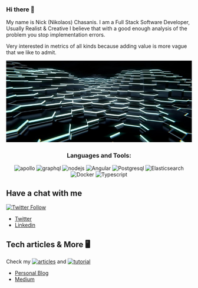 ### Hi there 👋
My name is Nick (Nikolaos) Chasanis. I am a Full Stack Software Developer, Usually Realist & Creative
I believe that with a good enough analysis of the problem you stop implementation errors.

Very interested in metrics of all kinds because adding value is more vague that we like to admit.


<img src="https://raw.githubusercontent.com/NickChasanis/NickChasanis/master/tron.jpg" width="1000"/>


<h3 align="center">Languages and Tools:</h3>
<p align="center">
<a target="_blank"><img src="https://www.vectorlogo.zone/logos/apollographql/apollographql-icon.svg" alt="apollo" width="40" height="40"/>
<a target="_blank"><img src="https://cdn.jsdelivr.net/gh/devicons/devicon/icons/graphql/graphql-plain-wordmark.svg" alt="graphql" width="40" height="40"/>
<a target="_blank"> <img src="https://cdn.jsdelivr.net/gh/devicons/devicon/icons/nodejs/nodejs-original-wordmark.svg" alt="nodejs" width="40" height="40"/>
<a target="_blank"> <img src="https://cdn.jsdelivr.net/gh/devicons/devicon/icons/angularjs/angularjs-original.svg" alt="Angular" width="40" height="40"/>
<a target="_blank"> <img src="https://www.vectorlogo.zone/logos/postgresql/postgresql-icon.svg" alt="Postgresql" width="40" height="40"/>
<a target="_blank"> <img src="https://www.vectorlogo.zone/logos/elastic/elastic-icon.svg" alt="Elasticsearch" width="40" height="40"/>
<a target="_blank"> <img src="https://www.vectorlogo.zone/logos/docker/docker-official.svg" alt="Docker" width="40" height="40"/>
<a target="_blank"> <img src="https://www.vectorlogo.zone/logos/typescriptlang/typescriptlang-icon.svg" alt="Typescript" width="40" height="40"/></p>



## Have a chat with me
[![Twitter Follow](https://img.shields.io/twitter/follow/ChasanisNickos?color=1DA1F2&logo=twitter&style=for-the-badge)](https://twitter.com/intent/follow?original_referer=https%3A%2F%2Fgithub.com%2FBendikMatej&screen_name=ChasanisNickos)

- [Twitter](https://twitter.com/ChasanisNickos)
- [Linkedin](https://it.linkedin.com/in/nikolaoschasanis)

## Tech articles & More 🖥
<p align=left>
Check my <a href="https://nikolaoschasanis.com/series/architecture"><img alt="articles" src="https://badgen.net/badge/icon/Articles?icon=chrome&label"></a> and <a href="https://nikolaoschasanis.com/series/tutorials"><img alt="tutorial" src="https://badgen.net/badge/icon/Tutorials?icon=chrome&label"></a>
</p>

- [Personal Blog](https://nikolaoschasanis.com)
- [Medium](https://medium.com/@ChasanisNickos)

<!--
**NickChasanis/NickChasanis** is a ✨ _special_ ✨ repository because its `README.md` (this file) appears on your GitHub profile.

Here are some ideas to get you started:

- 🔭 I’m currently working on ...
- 🌱 I’m currently learning ...
- 👯 I’m looking to collaborate on ...
- 🤔 I’m looking for help with ...
- 💬 Ask me about ...
- 📫 How to reach me: ...
- 😄 Pronouns: ...
- ⚡ Fun fact: ...
-->
